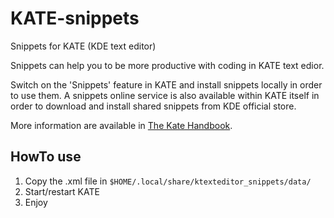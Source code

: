 # KATE-snippets
Snippets for KATE (KDE text editor)

Snippets can help you to be more productive with coding in KATE text edior.

Switch on the 'Snippets' feature in KATE and install snippets locally in order to use them. A snippets online service is also available within KATE itself in order to download and install shared snippets from KDE official store.

More information are available in [The Kate Handbook](https://docs.kde.org/stable5/en/kate/kate/kate-application-plugin-snippets.html).

## HowTo use

1. Copy the .xml file in `$HOME/.local/share/ktexteditor_snippets/data/`
2. Start/restart KATE
3. Enjoy
